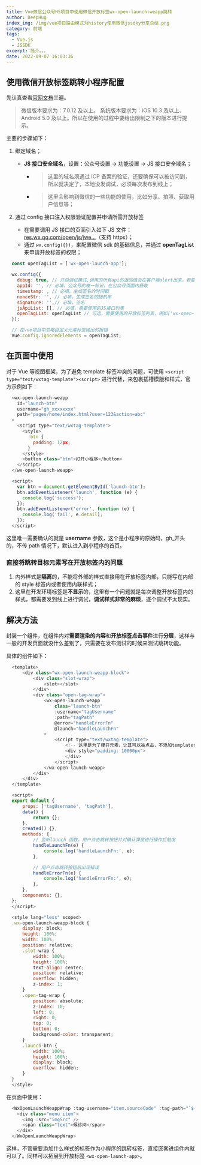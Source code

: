 ```yaml
---
title: Vue微信公众号H5项目中使用微信开放标签wx-open-launch-weapp跳转
author: DeepHug
index_img: /img/vue项目路由模式为history使用微信jssdky分享总结.png
category: 前端
tags:
  - Vue.js 
  - JSSDK
excerpt: 简介。。。
date: 2022-09-07 16:03:36
---
```


## 使用微信开放标签跳转小程序配置

先认真查看[官网文档](https://developers.weixin.qq.com/doc/offiaccount/OA_Web_Apps/Wechat_Open_Tag.html)三遍。

> 微信版本要求为：7.0.12 及以上。 系统版本要求为：iOS 10.3 及以上、Android 5.0 及以上。所以在使用的过程中要给出限制之下的版本进行提示。

主要的步骤如下：

1. 绑定域名；

    - **JS 接口安全域名**，设置：公众号设置 -> 功能设置 -> JS 接口安全域名；

        - > 这里的域名须通过 ICP 备案的验证，还要确保可以被访问到，所以就决定了，本地没发调试，必须每次发布到线上；
        - > 这里会影响到微信的一些功能的使用，比如分享、拍照、获取用户信息等；

2. 通过 config 接口注入权限验证配置并申请所需开放标签

    - 在需要调用 JS 接口的页面引入如下 JS 文件：[res.wx.qq.com/open/js/jwe…](http://res.wx.qq.com/open/js/jweixin-1.6.0.js)（支持 https）；
    - 通过 `wx.config({})`，来配置微信 sdk 的基础信息，并通过 **openTagList** 来申请开放标签的权限；

```js
  const openTagList = ['wx-open-launch-app'];

  wx.config({
    debug: true, // 开启调试模式,调用的所有api的返回值会在客户端alert出来，若要查看传入的参数，可以在pc端打开，参数信息会通过log打出，仅在pc端时才会打印
    appId: '', // 必填，公众号的唯一标识，在公众号页面内获取
    timestamp: , // 必填，生成签名的时间戳
    nonceStr: '', // 必填，生成签名的随机串
    signature: '',// 必填，签名
    jsApiList: [], // 必填，需要使用的JS接口列表
    openTagList: openTagList // 可选，需要使用的开放标签列表，例如['wx-open-launch-app']
  });

  // 在vue项目中忽略自定义元素标签抛出的报错
  Vue.config.ignoredElements = openTagList;
```

## 在页面中使用

对于 Vue 等视图框架，为了避免 template 标签冲突的问题，可使用 `<script type="text/wxtag-template"><script>` 进行代替，来包裹插槽模版和样式，官方示例如下：

```js
  <wx-open-launch-weapp
    id="launch-btn"
    username="gh_xxxxxxxx"
    path="pages/home/index.html?user=123&action=abc"
  >
    <script type="text/wxtag-template">
      <style>
        .btn {
          padding: 12px;
        }
      </style>
      <button class="btn">打开小程序</button>
    </script>
  </wx-open-launch-weapp>

  <script>
    var btn = document.getElementById('launch-btn');
    btn.addEventListener('launch', function (e) {
      console.log('success');
    });
    btn.addEventListener('error', function (e) {
      console.log('fail', e.detail);
    });
  </script>
```

这里唯一需要确认的就是 **username** 参数，这个是小程序的原始码，gh_开头的，不传 path 情况下，默认进入到小程序的首页。

### 直接将跳转目标元素写在开放标签内的问题

1. 内外样式是**隔离**的，不能将外部的样式直接用在开放标签内部，只能写在内部的 style 标签内或者使用内联样式；
2. 这里在开发环境标签是**不显示**的，这里有一个问题就是每次调整开放标签内的样式，都需要发到线上进行调试，**调试样式非常的麻烦**，逐个调试不太现实。

## 解决方法

封装一个组件，在组件内对**需要渲染的内容**和**开放标签点击事件**进行**分层**，这样与一般的开发页面就没什么差别了，只需要在发布测试的时候来测试跳转功能。

具体的组件如下：

```js
  <template>
      <div class="wx-open-launch-weapp-block">
          <div class="slot-wrap">
              <slot></slot>
          </div>
          <div class="open-tag-wrap">
              <wx-open-launch-weapp
                  class="launch-btn"
                  :username="tagUsername"
                  :path="tagPath"
                  @error="handleErrorFn"
                  @launch="handleLaunchFn"
              >
                  <script type="text/wxtag-template">
                      <!-- 这里是为了撑开元素，让其可以被点击，不添加template会报错，添加了template不添加内容也会报错 -->
                      <div style="padding: 10000px">
                      </div>
                  </script>
              </wx-open-launch-weapp>
          </div>
      </div>
  </template>

  <script>
  export default {
      props: ['tagUsername', 'tagPath'],
      data() {
          return {};
      },
      created() {},
      methods: {
          // 监听launch 函数，用户点击跳转按钮并对确认弹窗进行操作后触发
          handleLaunchFn(e) {
              console.log('handleLaunchFn:', e);
          },

          // 用户点击跳转按钮后出现错误
          handleErrorFn(e) {
              console.log('handleErrorFn:', e);
          },
      },
      components: {},
  };
  </script>

  <style lang="less" scoped>
  .wx-open-launch-weapp-block {
      display: block;
      height: 100%;
      width: 100%;
      position: relative;
      .slot-wrap {
          width: 100%;
          height: 100%;
          text-align: center;
          position: relative;
          overflow: hidden;
          z-index: 1;
      }
      .open-tag-wrap {
          position: absolute;
          z-index: 10;
          left: 0;
          right: 0;
          top: 0;
          bottom: 0;
          background-color: transparent;
      }
      .launch-btn {
          width: 100%;
          height: 100%;
          display: block;
          overflow: hidden;
      }
  }
  </style>
```

在页面中使用：

```js
  <WxOpenLaunchWeappWrap :tag-username="item.sourceCode" :tag-path="`${item.url}.html`">
    <div class="menu item">
      <img :src="imgSrc" />
      <span class="text">候诊间</span>
    </div>
  </WxOpenLaunchWeappWrap>
```

这样，不管需要添加什么样式的标签作为小程序的跳转标签，直接嵌套进组件内就可以了。同样可以拓展到开放标签 `<wx-open-launch-app>`。